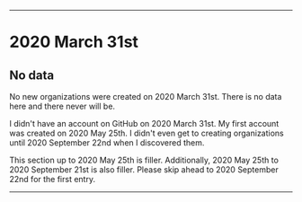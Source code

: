 
***

# 2020 March 31st

## No data

No new organizations were created on 2020 March 31st. There is no data here and there never will be.

I didn't have an account on GitHub on 2020 March 31st. My first account was created on 2020 May 25th. I didn't even get to creating organizations until 2020 September 22nd when I discovered them.

This section up to 2020 May 25th is filler. Additionally, 2020 May 25th to 2020 September 21st is also filler. Please skip ahead to 2020 September 22nd for the first entry.

***
